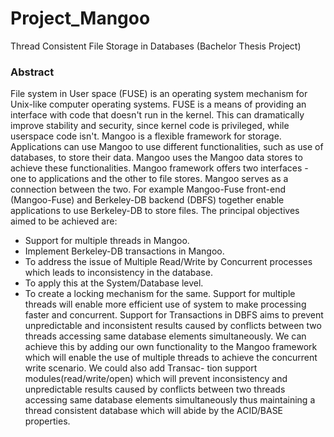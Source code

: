# Project_Mangoo
Thread Consistent File Storage in Databases (Bachelor Thesis Project)

### Abstract
File system in User space (FUSE) is an operating system mechanism for Unix-like computer operating systems. FUSE is a means of providing an interface with code that doesn't run in the kernel. This can dramatically improve stability and security, since kernel code is privileged, while userspace code isn't. Mangoo is a flexible framework for storage. Applications can use Mangoo to use different functionalities, such as use of databases, to store their data. Mangoo uses the Mangoo data stores to achieve these functionalities. Mangoo framework offers two interfaces - one to applications and the other to file stores. Mangoo serves as a connection between the two. For example
Mangoo-Fuse front-end (Mangoo-Fuse) and Berkeley-DB backend (DBFS) together enable applications to use Berkeley-DB to store files.
The principal objectives aimed to be achieved are:
  - Support for multiple threads in Mangoo.
  - Implement Berkeley-DB transactions in Mangoo.
  - To address the issue of Multiple Read/Write by Concurrent processes which leads to inconsistency in the database.
  - To apply this at the System/Database level.
  - To create a locking mechanism for the same.
Support for multiple threads will enable more efficient use of system to make processing faster
and concurrent. Support for Transactions in DBFS aims to prevent unpredictable and inconsistent
results caused by conflicts between two threads accessing same database elements simultaneously.
We can achieve this by adding our own functionality to the Mangoo framework which will enable
the use of multiple threads to achieve the concurrent write scenario. We could also add Transac-
tion support modules(read/write/open) which will prevent inconsistency and unpredictable results
caused by conflicts between two threads accessing same database elements simultaneously thus
maintaining a thread consistent database which will abide by the ACID/BASE properties.
